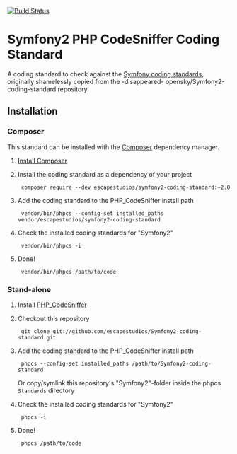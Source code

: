 [![Build Status](https://secure.travis-ci.org/escapestudios/Symfony2-coding-standard.png)](http://travis-ci.org/escapestudios/Symfony2-coding-standard)

# Symfony2 PHP CodeSniffer Coding Standard

A coding standard to check against the [Symfony coding standards](http://symfony.com/doc/current/contributing/code/standards.html), originally shamelessly copied from the -disappeared- opensky/Symfony2-coding-standard repository.

## Installation

### Composer  

This standard can be installed with the [Composer](https://getcomposer.org/) dependency manager.

1. [Install Composer](https://getcomposer.org/doc/00-intro.md)

2. Install the coding standard as a dependency of your project

        composer require --dev escapestudios/symfony2-coding-standard:~2.0

3. Add the coding standard to the PHP_CodeSniffer install path

        vendor/bin/phpcs --config-set installed_paths vendor/escapestudios/symfony2-coding-standard

4. Check the installed coding standards for "Symfony2"

        vendor/bin/phpcs -i

5. Done!

        vendor/bin/phpcs /path/to/code

### Stand-alone

1. Install [PHP_CodeSniffer](https://github.com/squizlabs/PHP_CodeSniffer)

2. Checkout this repository 

        git clone git://github.com/escapestudios/Symfony2-coding-standard.git

3. Add the coding standard to the PHP_CodeSniffer install path

        phpcs --config-set installed_paths /path/to/Symfony2-coding-standard

   Or copy/symlink this repository's "Symfony2"-folder inside the phpcs `Standards` directory

4. Check the installed coding standards for "Symfony2"

        phpcs -i

5. Done!

        phpcs /path/to/code